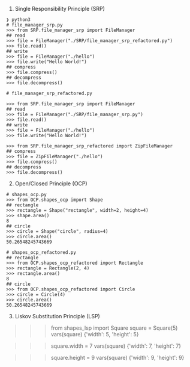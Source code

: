 1. Single Responsibility Principle (SRP)
```
❯ python3
# file_manager_srp.py
>>> from SRP.file_manager_srp import FileManager
## read
>>> file = FileManager("./SRP/file_manager_srp_refactored.py")
>>> file.read()
## write
>>> file = FileManager("./hello")
>>> file.write("Hello World!")
## compress
>>> file.compress()
## decompress
>>> file.decompress()

# file_manager_srp_refactored.py

>>> from SRP.file_manager_srp import FileManager
## read
>>> file = FileManager("./SRP/file_manager_srp.py")
>>> file.read()
## write
>>> file = FileManager("./hello")
>>> file.write("Hello World!")

>>> from SRP.file_manager_srp_refactored import ZipFileManager
## compress
>>> file = ZipFileManager("./hello")
>>> file.compress()
## decompress
>>> file.decompress()
```
2. Open/Closed Principle (OCP)
```
# shapes_ocp.py
>>> from OCP.shapes_ocp import Shape
## rectangle
>>> rectangle = Shape("rectangle", width=2, height=4)
>>> shape.area()
8
## circle
>>> circle = Shape("circle", radius=4)
>>> circle.area()
50.26548245743669

# shapes_ocp_refactored.py
## rectangle
>>> from OCP.shapes_ocp_refactored import Rectangle
>>> rectangle = Rectangle(2, 4)
>>> rectangle.area()
8
## circle
>>> from OCP.shapes_ocp_refactored import Circle
>>> circle = Circle(4)
>>> circle.area()
50.26548245743669
```

3. Liskov Substitution Principle (LSP)
>>> from shapes_lsp import Square
>>> square = Square(5)
>>> vars(square)
{'width': 5, 'height': 5}

>>> square.width = 7
>>> vars(square)
{'width': 7, 'height': 7}

>>> square.height = 9
>>> vars(square)
{'width': 9, 'height': 9}